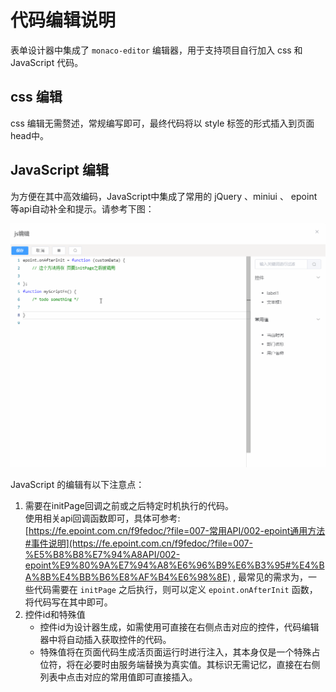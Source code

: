 # 代码编辑说明

表单设计器中集成了 `monaco-editor` 编辑器，用于支持项目自行加入 css 和 JavaScript 代码。

## css 编辑

css 编辑无需赘述，常规编写即可，最终代码将以 style 标签的形式插入到页面head中。

## JavaScript 编辑

为方便在其中高效编码，JavaScript中集成了常用的 jQuery 、miniui 、 epoint 等api自动补全和提示。请参考下图：

![*.d.ts](./images/code.gif)

JavaScript 的编辑有以下注意点：

1. 需要在initPage回调之前或之后特定时机执行的代码。  
    使用相关api回调函数即可，具体可参考: [https://fe.epoint.com.cn/f9fedoc/?file=007-常用API/002-epoint通用方法#事件说明](https://fe.epoint.com.cn/f9fedoc/?file=007-%E5%B8%B8%E7%94%A8API/002-epoint%E9%80%9A%E7%94%A8%E6%96%B9%E6%B3%95#%E4%BA%8B%E4%BB%B6%E8%AF%B4%E6%98%8E) , 最常见的需求为，一些代码需要在 `initPage` 之后执行，则可以定义 `epoint.onAfterInit` 函数，将代码写在其中即可。
2. 控件id和特殊值
    - 控件id为设计器生成，如需使用可直接在右侧点击对应的控件，代码编辑器中将自动插入获取控件的代码。
    - 特殊值将在页面代码生成活页面运行时进行注入，其本身仅是一个特殊占位符，将在必要时由服务端替换为真实值。其标识无需记忆，直接在右侧列表中点击对应的常用值即可直接插入。
